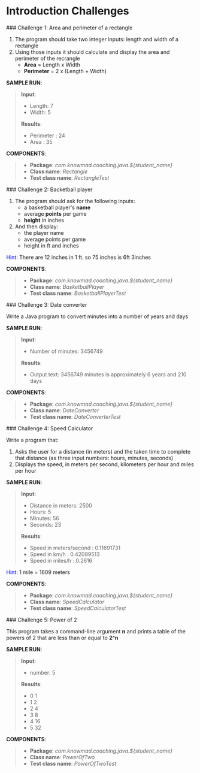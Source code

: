 # Introduction Challenges


### Challenge 1: Area and perimeter of a rectangle

1. The program should take two integer inputs: length and width of a rectangle
2. Using those inputs it should calculate and display the area and perimeter of the recrangle
	* **Area** 			= Length x Width
	* **Perimeter** 	= 2 x (Length + Width)

**SAMPLE RUN**:
> **Input**:
> + Length: 7
> + Width: 5
> 	
> **Results**:
> + Perimeter : 24
> + Area : 35

**COMPONENTS**:
> * **Package**: *com.knowmad.coaching.java.${student_name}*
> * **Class name**: *Rectangle*
> * **Test class name**: *RectangleTest*


### Challenge 2: Backetball player

1. The program should ask for the following inputs:
	* a basketball player's **name**
	* average **points** per game
	* **height** in inches
2. And then display:
	* the player name
	* average points per game
	* height in ft and inches

<span style="color:blue">Hint: </span> There are 12 inches in 1 ft. so 75 inches is 6ft 3inches

**COMPONENTS**:
> * **Package**: *com.knowmad.coaching.java.${student_name}*
> * **Class name**: *BasketballPlayer*
> * **Test class name**: *BasketballPlayerTest*


### Challenge 3: Date converter

Write a Java program to convert minutes into a number of years and days

**SAMPLE RUN**:
> **Input**:
> + Number of minutes: 3456749
> 	
> **Results**:
> + Output text: 3456749 minutes is approximately 6 years and 210 days 

**COMPONENTS**:
> * **Package**: *com.knowmad.coaching.java.${student_name}*
> * **Class name**: *DateConverter*
> * **Test class name**: *DateConverterTest*

### Challenge 4: Speed Calculator

Write a program that:
1. Asks the user for a distance (in meters) and the taken time to complete that distance (as three input numbers: hours, minutes, seconds)
2. Displays the speed, in meters per second, kilometers per hour and miles per hour

**SAMPLE RUN**:
> **Input**:
> + Distance in meters: 2500
> + Hours: 5
> + Minutes: 56
> + Seconds: 23
> 	
> **Results**:
> + Speed in meters/second : 0.11691731
> + Speed in km/h : 0.42089513
> + Speed in miles/h : 0.2616

<span style="color:blue">Hint: </span>1 mile = 1609 meters

**COMPONENTS**:
> * **Package**: *com.knowmad.coaching.java.${student_name}*
> * **Class name**: *SpeedCalculator*
> * **Test class name**: *SpeedCalculatorTest*

### Challenge 5: Power of 2

This program takes a command-line argument **n** and prints a table of the powers of 2 that are less than or equal to **2^n**

**SAMPLE RUN**:
> **Input**:
> + number: 5
> 	
> **Results**:
> + 0 1
> + 1 2
> + 2 4
> + 3 8
> + 4 16
> + 5 32


**COMPONENTS**:
> * **Package**: *com.knowmad.coaching.java.${student_name}*
> * **Class name**: *PowerOfTwo*
> * **Test class name**: *PowerOfTwoTest*



